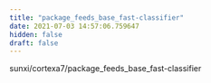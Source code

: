 ```yaml
---
title: "package_feeds_base_fast-classifier"
date: 2021-07-03 14:57:06.759647
hidden: false
draft: false
---
```


sunxi/cortexa7/package_feeds_base_fast-classifier

